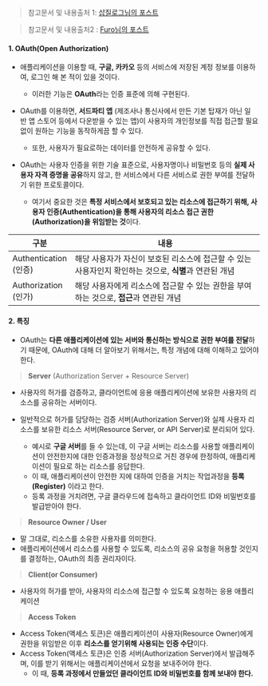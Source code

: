 > 참고문서 및 내용출처 1: [삽질로그님의 포스트](https://velog.io/@goldbear2022/NextAuth%EB%A5%BC-%EC%9D%B4%EC%9A%A9%ED%95%B4%EC%84%9C-%EA%B5%AC%EA%B8%80-%EB%A1%9C%EA%B7%B8%EC%9D%B8-%EC%97%B0%EB%8F%99-%EA%B0%80%EC%9E%85-%EA%B8%B0%EB%8A%A5-%EB%A7%8C%EB%93%A4%EA%B8%B0-%E4%B8%8A#:~:text=OAuth%EB%8A%94%20%EC%9D%B8%ED%84%B0%EB%84%B7%20%EC%82%AC%EC%9A%A9%EC%9E%90%EB%93%A4%EC%9D%B4,%ED%95%B4%EC%A3%BC%EB%8A%94%20%EC%98%A4%ED%94%88%20%EC%8A%A4%ED%83%A0%EB%8B%A4%EB%93%9C%20%ED%94%84%EB%A1%9C%ED%86%A0%EC%BD%9C%EC%9D%B4%EB%8B%A4.)

> 참고문서 및 내용출처2 : [Furo님의 포스트](https://iam.furo.one/post/concept-oauth)

#### 1. OAuth(Open Authorization)

- 애플리케이션을 이용할 때, **구글, 카카오** 등의 서비스에 저장된 계정 정보를 이용하여, 로그인 해 본 적이 있을 것이다.
	- 이러한 기능은 **OAuth**라는 인증 표준에 의해 구현된다.

- OAuth를 이용하면, **서드파티 앱** (제조사나 통신사에서 만든 기본 탑재가 아닌 일반 앱 스토어 등에서 다운받을 수 있는 앱)이 사용자의 개인정보를 직접 접근할 필요 없이 원하는 기능을 동작하게끔 할 수 있다.
	- 또한, 사용자가 필요로하는 데이터를 안전하게 공유할 수 있다.

- OAuth는 사용자 인증을 위한 기술 표준으로, 사용자명이나 비밀번호 등의 **실제 사용자 자격 증명을 공유**하지 않고, 한 서비스에서 다른 서비스로 권한 부여를 전달하기 위한 프로토콜이다.
	- 여기서 중요한 것은 **특정 서비스에서 보호되고 있는 리소스에 접근하기 위해, 사용자 인증(Authentication)을 통해 사용자의 리소스 접근 권한(Authorization)을 위임받는 것**이다.

| 구분                     | 내용                                                           |
| ---------------------- | ------------------------------------------------------------ |
| Authentication<br>(인증) | 해당 사용자가 자신이 보호된 리소스에 접근할 수 있는 사용자인지 확인하는 것으로, **식별**과 연관된 개념 |
| Authorization<br>(인가)  | 해당 사용자에게 리소스에 접근할 수 있는 권한을 부여하는 것으로, **접근**과 연관된 개념          |


#### 2. 특징

- OAuth는 **다른 애플리케이션에 있는 서버와 통신하는 방식으로 권한 부여를 전달**하기 때문에, OAuth에 대해 더 알아보기 위해서는, 특정 개념에 대해 이해하고 있어야 한다.

> **Server** (Authorization Server + Resource Server)
- 사용자의 허가를 검증하고, 클라이언트에 응용 애플리케이션에 보유한 사용자의 리소스를 공유하는 서버이다.

- 일반적으로 허가를 담당하는 검증 서버(Authorization Server)와 실제 사용자 리소스를 보유한 리소스 서버(Resource Server, or API Server)로 분리되어 있다.
	- 예시로 **구글 서버**를 들 수 있는데, 이 구글 서버는 리소스를 사용할 애플리케이션이 안전한지에 대한 인증과정을 정상적으로 거친 경우에 한정하여, 애플리케이션이 필요로 하는 리소스를 응답한다.  
	- 이 때, 애플리케이션이 안전한 지에 대하여 인증을 거치는 작업과정을 **등록(Register)** 이라고 한다. 
	- 등록 과정을 거치려면, 구글 클라우드에 접속하고 클라이언트 ID와 비밀번호를 발급받아야 한다.

> **Resource Owner / User**
- 말 그대로, 리소스를 소유한 사용자를 의미한다.
- 애플리케이션에서 리소스를 사용할 수 있도록, 리소스의 공유 요청을 허용할 것인지를 결정하는, OAuth의 최종 권리자이다.

> **Client(or Consumer)**
- 사용자의 허가를 받아, 사용자의 리소스에 접근할 수 있도록 요청하는 응용 애플리케이션
 
> **Access Token**
- Access Token(액세스 토큰)은 애플리케이션이 사용자(Resource Owner)에게 권한을 위임받은 이후 **리소스를 얻기위해 사용되는 인증 수단**이다.
- Access Token(액세스 토큰)은 인증 서버(Authorization Server)에서 발급해주며, 이를 받기 위해서는 애플리케이션에서 요청을 보내주어야 한다.
	- 이 때, **등록 과정에서 만들었던 클라이언트 ID와 비밀번호를 함께 보내야 한다.**